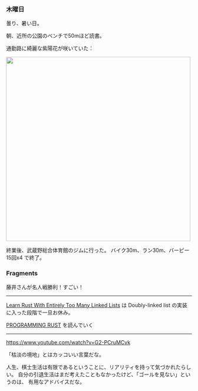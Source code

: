 ### 木曜日

曇り、暑い日。

朝、近所の公園のベンチで50mほど読書。

通勤路に綺麗な紫陽花が咲いていた：

<img src="https://i.imgur.com/wFoiIvX.jpg" width="500">

終業後、武蔵野総合体育館のジムに行った。
バイク30m、ラン30m、バーピー15回x4 で終了。

### Fragments

藤井さんが名人戦勝利！すごい！

---

[Learn Rust With Entirely Too Many Linked Lists](https://rust-unofficial.github.io/too-many-lists/index.html)
は
Doubly-linked list の実装に入った段階で一旦お休み。

[PROGRAMMING RUST](https://www.oreilly.co.jp/books/9784873119786/) を読んでいく

---

https://www.youtube.com/watch?v=G2-PCruMCvk

「枯淡の境地」とはカッコいい言葉だな。

人生、棋士生活は有限であるということに、リアリティを持って気づかれたらしい。
自分の引退生活はまだ考えたこともなかったけど、「ゴールを見ない」というのは、
有用なアドバイスだな。